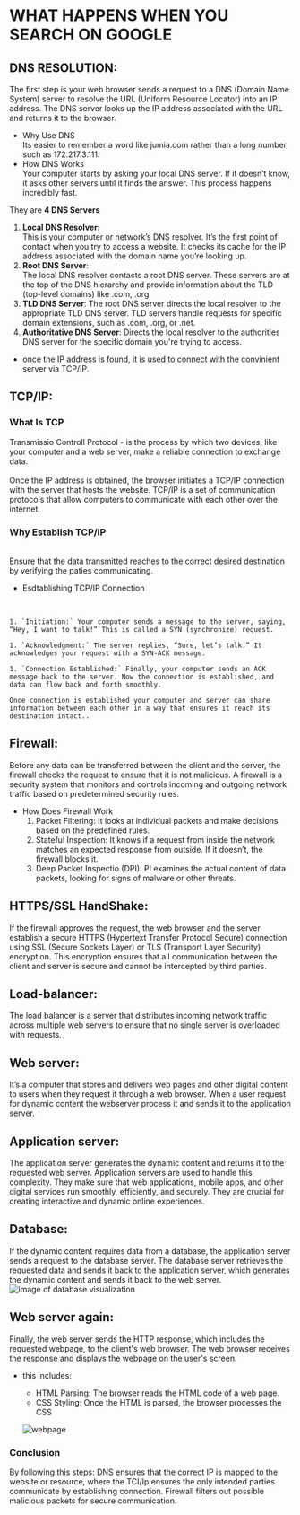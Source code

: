 # WHAT HAPPENS WHEN YOU SEARCH ON GOOGLE

## DNS RESOLUTION:<br>
The first step is your web browser sends a request to a DNS (Domain Name System) server to resolve the URL (Uniform Resource Locator) into an IP address. The DNS server looks up the IP address associated with the URL and returns it to the browser.<br>
- Why Use DNS<br>
Its easier to remember a word like jumia.com rather than a long number such as 172.217.3.111.<br>
- How DNS Works<br>
Your computer starts by asking your local DNS server. If it doesn’t know, it asks other servers until it finds the answer. This process happens incredibly fast.<br>
    
They are <b> 4 DNS Servers</b><br>

1. <b>Local DNS Resolver</b>: <br>This is your computer or network’s DNS resolver. It’s the first point of contact when you try to access a website. It checks its cache for the IP address associated with the domain name you’re looking up.
1. <b> Root DNS Server</b>:<br> The local DNS resolver contacts a root DNS server. These servers are at the top of the DNS hierarchy and provide information about the TLD (top-level domains) like .com, .org.
1. <b>TLD DNS Server</b>: The root DNS server directs the local resolver to the appropriate TLD DNS server. TLD servers handle requests for specific domain extensions, such as .com, .org, or .net.
1. <b> Authoritative DNS Server</b>: Directs the local resolver to the authorities DNS server for the specific domain you're trying to access.

- once the IP address is found, it is used to connect with the convinient server via TCP/IP.

## TCP/IP:<br>
### What Is TCP
Transmissio Controll Protocol - is the process by which two devices, like your computer and a web server, make a reliable connection to exchange data.<br><br>
Once the IP address is obtained, the browser initiates a TCP/IP  connection with the server that hosts the website. TCP/IP is a set of communication protocols that allow computers to communicate with each other over the internet.

### Why Establish TCP/IP
<br>Ensure that the data transmitted reaches to the correct desired destination by verifying the paties communicating.

- Esdtablishing TCP/IP Connection
<br>

    1. `Initiation:` Your computer sends a message to the server, saying, “Hey, I want to talk!” This is called a SYN (synchronize) request.

    1. `Acknowledgment:` The server replies, “Sure, let’s talk.” It acknowledges your request with a SYN-ACK message.

    1. `Connection Established:` Finally, your computer sends an ACK message back to the server. Now the connection is established, and data can flow back and forth smoothly.

    Once connection is established your computer and server can share information between each other in a way that ensures it reach its destination intact..

## Firewall:<br>
Before any data can be transferred between the client and the server, the firewall checks the request to ensure that it is not malicious. A firewall is a security system that monitors and controls incoming and outgoing network traffic based on predetermined security rules.<br>
- How Does Firewall Work
    1. Packet Filtering: It looks at individual packets and make decisions based on the predefined rules.
    1. Stateful Inspection:  It knows if a request from inside the network matches an expected response from outside. If it doesn’t, the firewall blocks it.
    1. Deep Packet Inspectio (DPI):  PI examines the actual content of data packets, looking for signs of malware or other threats.
    


## HTTPS/SSL HandShake:
If the firewall approves the request, the web browser and the server establish a secure HTTPS (Hypertext Transfer Protocol Secure) connection using SSL (Secure Sockets Layer) or TLS (Transport Layer Security) encryption. This encryption ensures that all communication between the client and server is secure and cannot be intercepted by third parties.<br>
## Load-balancer:<br>
The load balancer is a server that distributes incoming network traffic across multiple web servers to ensure that no single server is overloaded with requests.
## Web server:<br>
It’s a computer that stores and delivers web pages and other digital content to users when they request it through a web browser.
When a user request for dynamic content the webserver process it and sends it to the application server.

## Application server:<br>
 The application server generates the dynamic content and returns it to the requested web server.
 Application servers are used to handle this complexity. They make sure that web applications, mobile apps, and other digital services run smoothly, efficiently, and securely. They are crucial for creating interactive and dynamic online experiences.

## Database:<br>
If the dynamic content requires data from a database, the application server sends a request to the database server. The database server retrieves the requested data and sends it back to the application server, which generates the dynamic content and sends it back to the web server.
![image of database visualization](https://miro.medium.com/v2/resize:fit:1100/format:webp/0*8tR6flSIhtgHlmM4)

## Web server again:
Finally, the web server sends the HTTP response, which includes the requested webpage, to the client's web browser. The web browser receives the response and displays the webpage on the user's screen.
  - this includes: <br>
    - HTML Parsing: The browser reads the HTML code of a web page.
    - CSS Styling: Once the HTML is parsed, the browser processes the CSS

    ![webpage](https://miro.medium.com/v2/resize:fit:1100/format:webp/0*QcVAxrdQYtf5J_mz)


    
### Conclusion
By following this steps: DNS ensures that the correct IP is mapped to the website or resource, where the TCI/Ip ensures the only intended parties communicate by establishing connection. Firewall filters out possible malicious packets for secure communication.

